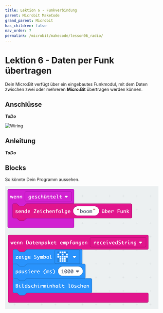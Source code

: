 ```yaml
---
title: Lektion 6 - Funkverbindung
parent: Microbit MakeCode
grand_parent: Microbit
has_children: false
nav_order: 7
permalink: /microbit/makecode/lesson06_radio/
---
```


# Lektion 6 - Daten per Funk übertragen

Dein Micro:Bit verfügt über ein eingebautes Funkmodul, mit dem Daten zwischen zwei oder mehreren __Micro:Bit__ übertragen werden können.

## Anschlüsse

___ToDo___

![Wiring](./wiring.png "Wiring")

## Anleitung

___ToDo___

## Blocks

So könnte Dein Programm aussehen.

![Screenshot](./screenshot.png "Screenshot")
